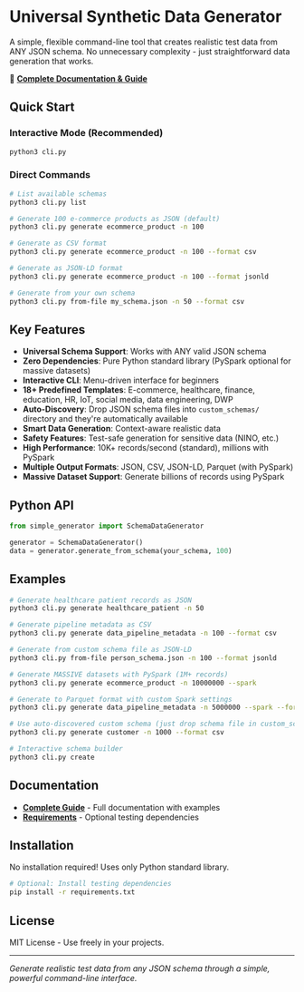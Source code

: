 # Universal Synthetic Data Generator

A simple, flexible command-line tool that creates realistic test data from ANY JSON schema. No unnecessary complexity - just straightforward data generation that works.

📖 **[Complete Documentation & Guide](COMPLETE_GUIDE.md)**

## Quick Start

### Interactive Mode (Recommended)
```bash
python3 cli.py
```

### Direct Commands
```bash
# List available schemas
python3 cli.py list

# Generate 100 e-commerce products as JSON (default)
python3 cli.py generate ecommerce_product -n 100

# Generate as CSV format
python3 cli.py generate ecommerce_product -n 100 --format csv

# Generate as JSON-LD format
python3 cli.py generate ecommerce_product -n 100 --format jsonld

# Generate from your own schema
python3 cli.py from-file my_schema.json -n 50 --format csv
```

## Key Features

- **Universal Schema Support**: Works with ANY valid JSON schema
- **Zero Dependencies**: Pure Python standard library (PySpark optional for massive datasets)
- **Interactive CLI**: Menu-driven interface for beginners
- **18+ Predefined Templates**: E-commerce, healthcare, finance, education, HR, IoT, social media, data engineering, DWP
- **Auto-Discovery**: Drop JSON schema files into `custom_schemas/` directory and they're automatically available
- **Smart Data Generation**: Context-aware realistic data
- **Safety Features**: Test-safe generation for sensitive data (NINO, etc.)
- **High Performance**: 10K+ records/second (standard), millions with PySpark
- **Multiple Output Formats**: JSON, CSV, JSON-LD, Parquet (with PySpark)
- **Massive Dataset Support**: Generate billions of records using PySpark

## Python API

```python
from simple_generator import SchemaDataGenerator

generator = SchemaDataGenerator()
data = generator.generate_from_schema(your_schema, 100)
```

## Examples

```bash
# Generate healthcare patient records as JSON
python3 cli.py generate healthcare_patient -n 50

# Generate pipeline metadata as CSV
python3 cli.py generate data_pipeline_metadata -n 100 --format csv

# Generate from custom schema file as JSON-LD
python3 cli.py from-file person_schema.json -n 100 --format jsonld

# Generate MASSIVE datasets with PySpark (1M+ records)
python3 cli.py generate ecommerce_product -n 10000000 --spark

# Generate to Parquet format with custom Spark settings
python3 cli.py generate data_pipeline_metadata -n 5000000 --spark --format parquet --spark-memory 8g

# Use auto-discovered custom schema (just drop schema file in custom_schemas/)
python3 cli.py generate customer -n 1000 --format csv

# Interactive schema builder
python3 cli.py create
```

## Documentation

- **[Complete Guide](COMPLETE_GUIDE.md)** - Full documentation with examples
- **[Requirements](requirements.txt)** - Optional testing dependencies

## Installation

No installation required! Uses only Python standard library.

```bash
# Optional: Install testing dependencies
pip install -r requirements.txt
```

## License

MIT License - Use freely in your projects.

---

*Generate realistic test data from any JSON schema through a simple, powerful command-line interface.*
